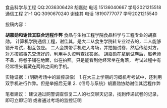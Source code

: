 食品科学与工程 QQ:2036306428 胡嘉勋 电话 15136040667 学号2021215518 
通信工程 21-1  QQ:3090670240 谢佳其 电话 18190777077 学号2021215540

投稿内容：

**胡嘉勋和谢佳其联合远程作弊**
食品与生物工程学院食品科学与工程专业的胡嘉勋。
计算机学院通信工程，谢佳其，是大二从食生学院转专业过去的，二人能够错开考试，相互包庇。
二人会携带手机进入考场，并拍摄试卷，然后传给对方，对方按照事先交流好的，利用手头资料查找答案。
胡嘉勋在拿到试卷后，趁老师不备，将卷子铺在地面，似在拍照。只是能看到他经常坐在角落，
考试过程中有经常埋头看藏在两跨之间的手机。

实锤证据：（明确考场中的监控录像）
1.在大三上学期的习概机考考试中，还利用双手机进行作弊。但是举报后无果
2.《信号与系统》胡嘉勋协助谢佳其远程作弊

笔者建议：
建议通过网警调查恢复二人的社交聊天记录，找到传递试卷的记录，即可立即证明
或者通过考场的监控证明

